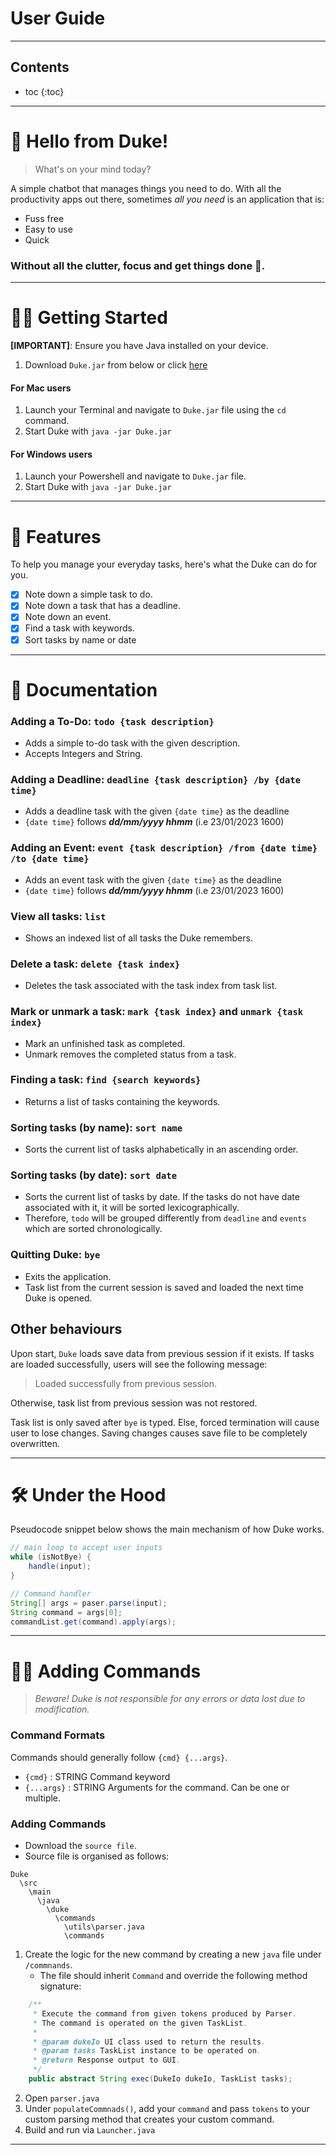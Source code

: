 # User Guide
---
## Contents
* toc
{:toc}

---
# 👋  Hello from Duke!
> What's on your mind today?

A simple chatbot that manages things you need to do. With all the productivity apps out there, sometimes _all you need_ is an application that is:
- Fuss free
- Easy to use
- Quick

### **Without** all the clutter, focus and get things done 💯.

---

# 🙋‍♂️ Getting Started

****[IMPORTANT]****: Ensure you have Java installed on your device.

1. Download `Duke.jar` from below or click [here](https://github.com/arkarsg/ip/releases/download/A-Jar/Duke.jar)

#### For Mac users
1. Launch your Terminal and navigate to `Duke.jar` file using the `cd` command.
2. Start Duke with `java -jar Duke.jar`

#### For Windows users
1. Launch your Powershell and navigate to `Duke.jar` file.
2. Start Duke with `java -jar Duke.jar`

---
# 🧐 Features

To help you manage your everyday tasks, here's what the Duke can do for you.
- [x] Note down a simple task to do.
- [x] Note down a task that has a deadline.
- [x] Note down an event.
- [x] Find a task with keywords.
- [x] Sort tasks by name or date

---
# 📖 Documentation

### Adding a To-Do: `todo {task description}`
- Adds a simple to-do task with the given description.
- Accepts Integers and String.

### Adding a Deadline: `deadline {task description} /by {date time}`
- Adds a deadline task with the given `{date time}` as the deadline
- `{date time}` follows ***dd/mm/yyyy hhmm*** (i.e 23/01/2023 1600)

### Adding an Event: `event {task description} /from {date time} /to {date time}`
- Adds an event task with the given `{date time}` as the deadline
- `{date time}` follows ***dd/mm/yyyy hhmm*** (i.e 23/01/2023 1600)

### View all tasks: `list`
- Shows an indexed list of all tasks the Duke remembers.

### Delete a task: `delete {task index}`
- Deletes the task associated with the task index from task list.

### Mark or unmark a task: `mark {task index}` and `unmark {task index}`
- Mark an unfinished task as completed.
- Unmark removes the completed status from a task.

### Finding a task: `find {search keywords}`
- Returns a list of tasks containing the keywords.

### Sorting tasks (by name): `sort name`
- Sorts the current list of tasks alphabetically in an ascending order.

### Sorting tasks (by date): `sort date`
- Sorts the current list of tasks by date. If the tasks do not have date associated with it, it will be sorted lexicographically.
- Therefore, `todo` will be grouped differently from `deadline` and `events` which are sorted chronologically.

### Quitting Duke: `bye`
- Exits the application.
- Task list from the current session is saved and loaded the next time Duke is opened.


## Other behaviours
Upon start, `Duke` loads save data from previous session if it exists. If tasks are loaded successfully, users will see the following message:
> Loaded successfully from previous session.

Otherwise, task list from previous session was not restored.

Task list is only saved after `bye` is typed. Else, forced termination will cause user to lose changes. Saving changes causes save file to be completely overwritten.


---
# 🛠 Under the Hood

Pseudocode snippet below shows the main mechanism of how Duke works.

``` java
// main loop to accept user inputs
while (isNotBye) {
    handle(input);
}

// Command handler
String[] args = paser.parse(input);
String command = args[0];
commandList.get(command).apply(args);
```
---
# 👷‍♂️ Adding Commands
> _Beware! Duke is not responsible for any errors or data lost due to modification._

### Command Formats
Commands should generally follow `{cmd} {...args}`.  
- `{cmd}` : STRING Command keyword
- `{...args}` : STRING Arguments for the command. Can be one or multiple. 

### Adding Commands
- Download the `source file`.
- Source file is organised as follows:
```
Duke
  \src
    \main
      \java
        \duke
          \commands
            \utils\parser.java
            \commands
```

1. Create the logic for the new command by creating a new `java` file under `/commnands`.
    - The file should inherit `Command` and override the following method signature:
``` java
    /**
     * Execute the command from given tokens produced by Parser.
     * The command is operated on the given TaskList.
     *
     * @param dukeIo UI class used to return the results.
     * @param tasks TaskList instance to be operated on.
     * @return Response output to GUI.
     */
    public abstract String exec(DukeIo dukeIo, TaskList tasks);
```
2. Open `parser.java`
3. Under `populateCommnads()`, add your `command` and pass `tokens` to your custom parsing method that creates your custom command.
4. Build and run via `Launcher.java`

---
